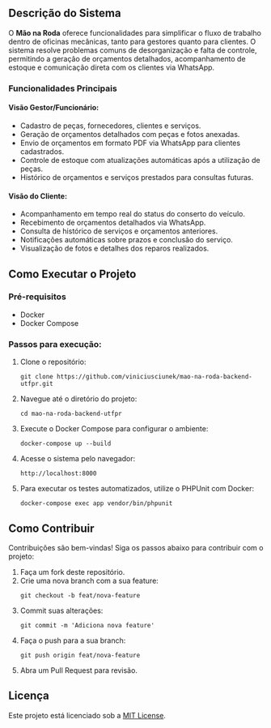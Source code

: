 ## Descrição do Sistema

O **Mão na Roda** oferece funcionalidades para simplificar o fluxo de trabalho dentro de oficinas mecânicas, tanto para gestores quanto para clientes. O sistema resolve problemas comuns de desorganização e falta de controle, permitindo a geração de orçamentos detalhados, acompanhamento de estoque e comunicação direta com os clientes via WhatsApp.

### Funcionalidades Principais

#### Visão Gestor/Funcionário:

- Cadastro de peças, fornecedores, clientes e serviços.
- Geração de orçamentos detalhados com peças e fotos anexadas.
- Envio de orçamentos em formato PDF via WhatsApp para clientes cadastrados.
- Controle de estoque com atualizações automáticas após a utilização de peças.
- Histórico de orçamentos e serviços prestados para consultas futuras.

#### Visão do Cliente:

- Acompanhamento em tempo real do status do conserto do veículo.
- Recebimento de orçamentos detalhados via WhatsApp.
- Consulta de histórico de serviços e orçamentos anteriores.
- Notificações automáticas sobre prazos e conclusão do serviço.
- Visualização de fotos e detalhes dos reparos realizados.

## Como Executar o Projeto

### Pré-requisitos

- Docker
- Docker Compose

### Passos para execução:

1. Clone o repositório:

   ```
   git clone https://github.com/viniciusciunek/mao-na-roda-backend-utfpr.git
   ```

2. Navegue até o diretório do projeto:

   ```
   cd mao-na-roda-backend-utfpr
   ```

3. Execute o Docker Compose para configurar o ambiente:

   ```
   docker-compose up --build
   ```

4. Acesse o sistema pelo navegador:

   ```
   http://localhost:8000
   ```

5. Para executar os testes automatizados, utilize o PHPUnit com Docker:
   ```
   docker-compose exec app vendor/bin/phpunit
   ```

## Como Contribuir

Contribuições são bem-vindas! Siga os passos abaixo para contribuir com o projeto:

1. Faça um fork deste repositório.
2. Crie uma nova branch com a sua feature:
   ```
   git checkout -b feat/nova-feature
   ```
3. Commit suas alterações:
   ```
   git commit -m 'Adiciona nova feature'
   ```
4. Faça o push para a sua branch:
   ```
   git push origin feat/nova-feature
   ```
5. Abra um Pull Request para revisão.

## Licença

Este projeto está licenciado sob a [MIT License](LICENSE).
